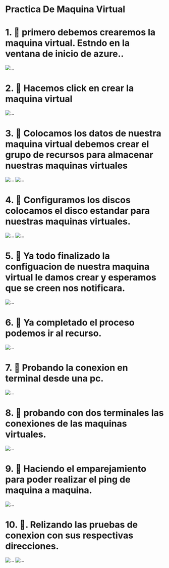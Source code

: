 <h1> Practica De Maquina Virtual </h1>
<h1>1. 🐧 primero debemos  crearemos  la maquina virtual.
    Estndo en la ventana de inicio de azure..</h1>

<img src="imageslinux/cap1.png" class="card-img-top" alt="...">

<h1>2. 🐧 Hacemos click en crear la maquina virtual</h1>

<img src="imageslinux/cap2.png" class="card-img-top" alt="...">

<h1>3. 🐧 Colocamos los datos de nuestra maquina virtual
    debemos crear el grupo de recursos para almacenar nuestras maquinas virtuales </h1>
<img src="imageslinux/cap3.png" class="card-img-top" alt="...">

<img src="imageslinux/cap4.png" class="card-img-top" alt="...">

<h1>4. 🐧 Configuramos los discos colocamos el disco estandar para nuestras maquinas virtuales.</h1>
<img src="imageslinux/cap5.png" class="card-img-top" alt="...">

<img src="imageslinux/cap6.png" class="card-img-top" alt="...">
<h1>5. 🐧 Ya todo finalizado la configuacion de nuestra maquina virtual le damos crear y esperamos que se creen nos notificara.</h1>
<img src="imageslinux/cap7.png" class="card-img-top" alt="...">
<h1>6. 🐧 Ya completado el proceso podemos ir al recurso.</h1>
<img src="imageslinux/cap8.png" class="card-img-top" alt="...">
<h1>7. 🐧  Probando la conexion en terminal desde una pc.</h1>
<img src="imageslinux/cap9.png" class="card-img-top" alt="...">
<h1>8. 🐧 probando con dos terminales las conexiones de las maquinas virtuales.</h1>

<img src="imageslinux/cap10.png" class="card-img-top" alt="...">
<h1>9. 🐧 Haciendo el emparejamiento para poder realizar el ping de maquina a maquina.</h1>

<img src="imageslinux/cap11.png" class="card-img-top" alt="...">

<h1>10. 🐧. Relizando las pruebas de conexion con sus respectivas direcciones.</h1>
<img src="imageslinux/cap12.png" class="card-img-top" alt="...">

<img src="imageslinux/cap13.png" class="card-img-top" alt="...">
